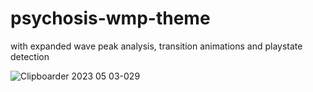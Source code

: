 # psychosis-wmp-theme
with expanded wave peak analysis, transition animations and playstate detection 

![Clipboarder 2023 05 03-029](https://user-images.githubusercontent.com/62726599/235913362-373d2b9d-5cc9-4066-90db-aa4e9a97012b.jpg)

